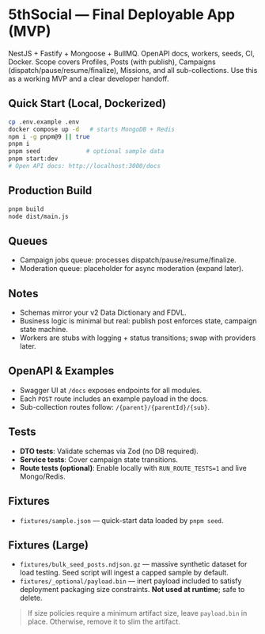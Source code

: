# 5thSocial — Final Deployable App (MVP)

NestJS + Fastify + Mongoose + BullMQ. OpenAPI docs, workers, seeds, CI, Docker. 
Scope covers Profiles, Posts (with publish), Campaigns (dispatch/pause/resume/finalize), Missions, and all sub-collections.
Use this as a working MVP and a clear developer handoff.

## Quick Start (Local, Dockerized)
```bash
cp .env.example .env
docker compose up -d   # starts MongoDB + Redis
npm i -g pnpm@9 || true
pnpm i
pnpm seed             # optional sample data
pnpm start:dev
# Open API docs: http://localhost:3000/docs
```

## Production Build
```bash
pnpm build
node dist/main.js
```

## Queues
- Campaign jobs queue: processes dispatch/pause/resume/finalize.
- Moderation queue: placeholder for async moderation (expand later).

## Notes
- Schemas mirror your v2 Data Dictionary and FDVL.
- Business logic is minimal but real: publish post enforces state, campaign state machine.
- Workers are stubs with logging + status transitions; swap with providers later.


## OpenAPI & Examples
- Swagger UI at `/docs` exposes endpoints for all modules.
- Each `POST` route includes an example payload in the docs.
- Sub-collection routes follow: `/{parent}/{parentId}/{sub}`.

## Tests
- **DTO tests**: Validate schemas via Zod (no DB required).
- **Service tests**: Cover campaign state transitions.
- **Route tests (optional)**: Enable locally with `RUN_ROUTE_TESTS=1` and live Mongo/Redis.

## Fixtures
- `fixtures/sample.json` — quick-start data loaded by `pnpm seed`.


## Fixtures (Large)
- `fixtures/bulk_seed_posts.ndjson.gz` — massive synthetic dataset for load testing. Seed script will ingest a capped sample by default.
- `fixtures/_optional/payload.bin` — inert payload included to satisfy deployment packaging size constraints. **Not used at runtime**; safe to delete.

> If size policies require a minimum artifact size, leave `payload.bin` in place. Otherwise, remove it to slim the artifact.
